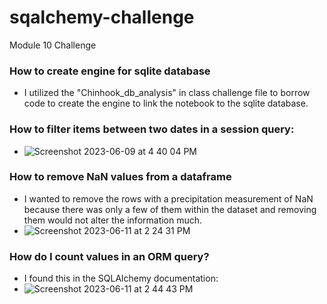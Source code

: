 # sqalchemy-challenge
Module 10 Challenge

### How to create engine for sqlite database
- I utilized the "Chinhook_db_analysis" in class challenge file to borrow code to create the engine to link the notebook to the sqlite database.



### How to filter items between two dates in a session query:

- ![Screenshot 2023-06-09 at 4 40 04 PM](https://github.com/nickpalmer2012/sqalchemy-challenge/assets/128104435/f748ef58-fdea-42e6-9514-907944cd285b)
### How to remove NaN values from a dataframe
- I wanted to remove the rows with a precipitation measurement of NaN because there was only a few of them within the dataset and removing them would not alter the information much.
- ![Screenshot 2023-06-11 at 2 24 31 PM](https://github.com/nickpalmer2012/sqalchemy-challenge/assets/128104435/085bf61b-cf3b-4a4c-96d9-4edeeba76d03)

### How do I count values in an ORM query?
- I found this in the SQLAlchemy documentation:
- ![Screenshot 2023-06-11 at 2 44 43 PM](https://github.com/nickpalmer2012/sqalchemy-challenge/assets/128104435/7f96f828-f06e-46e2-903d-ea3a636261b2)

